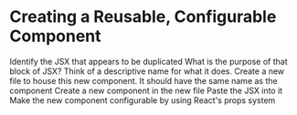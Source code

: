 # Creating a Reusable, Configurable Component

Identify the JSX that appears to be duplicated
What is the purpose of that block of JSX? 
  Think of a descriptive name for what it does. 
Create a new file to house this new component. 
  It should have the same name as the component
Create a new component in the new file
  Paste the JSX into it
Make the new component configurable by using React's props system 